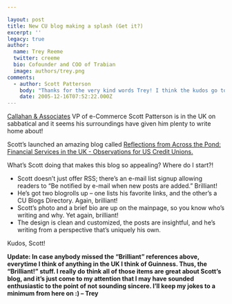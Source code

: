 ```yaml
---

layout: post
title: New CU blog making a splash (Get it?)
excerpt: ''
legacy: true
author:
  name: Trey Reeme
  twitter: creeme
  bio: Cofounder and COO of Trabian
  image: authors/trey.png
comments:
  - author: Scott Patterson
    body: "Thanks for the very kind words Trey! I think the kudos go to you and your team for recognizing the need for active and insightful blogs in our industry/movement for some time now!\r\n\r\nI hope the existing CU bloggers can encourage more people passionate about credit unions and the cooperative structure to start their own blogs. We need active commentary and sharing from people from all corners to remain relevant in today's increasingly blurred and competitive financial services environment.\r\n\r\nKeep up the great work!"
    date: 2005-12-16T07:52:22.000Z
---
```


<p><a href='http://www.creditunions.com'>Callahan &amp; Associates</a> VP of e-Commerce Scott Patterson is in the UK on sabbatical and it seems his surroundings have given him plenty to write home about!</p>
<p>Scott&#8217;s launched an amazing blog called <a href='http://www.creditunions.com/blog'>Reflections from Across the Pond: Financial Services in the <span class='caps'>UK </span>- Observations for <span class='caps'>US </span>Credit Unions.</a></p>
<p>What&#8217;s Scott doing that makes this blog so appealing?  Where do I start?!</p>
<ul>
<li>Scott doesn&#8217;t just offer <span class='caps'><span class="caps">RSS</span></span>; there&#8217;s an e-mail list signup allowing readers to &#8220;Be notified by e-mail when new posts are added.&#8221;  Brilliant!   </li>
<li>He&#8217;s got two blogrolls up &#8211; one lists his favorite links, and the other&#8217;s a <span class='caps'>CU </span>Blogs Directory.  Again, brilliant!</li>
<li>Scott&#8217;s photo and a brief bio are up on the mainpage, so you know who&#8217;s writing and why.  Yet again, brilliant!</li>
<li>The design is clean and customized, the posts are insightful, and he&#8217;s writing from a perspective that&#8217;s uniquely his own.</li>
</ul>
<p>Kudos, Scott!</p>
<p><strong>Update: In case anybody missed the &#8220;Brilliant&#8221; references above, everytime I think of anything in the <span class='caps'><span class="caps">UK I</span></span> think of Guinness.  Thus, the &#8220;Brilliant!&#8221; stuff.  I really do think all of those items are great about Scott&#8217;s blog, and it&#8217;s just come to my attention that I may have sounded enthusiastic to the point of not sounding sincere.  I&#8217;ll keep my jokes to a minimum from here on :) &#8211; Trey</strong></p>